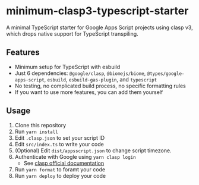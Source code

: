 # minimum-clasp3-typescript-starter

A minimal TypeScript starter for Google Apps Script projects using clasp v3, which drops native support for TypeScript transpiling.

## Features
- Minimum setup for TypeScript with esbuild
- Just 6 dependencies: `@google/clasp`, `@biomejs/biome`, `@types/google-apps-script`, `esbuild`, `esbuild-gas-plugin`, and `typescript`
- No testing, no complicated build process, no specific formatting rules
- If you want to use more features, you can add them yourself

## Usage
1. Clone this repository
2. Run `yarn install`
3. Edit `.clasp.json` to set your script ID
4. Edit `src/index.ts` to write your code
5. (Optional) Edit `dist/appsscript.json` to change script timezone.
6. Authenticate with Google using `yarn clasp login`
    - See [clasp official documentation](https://github.com/google/clasp?tab=readme-ov-file#authorization)
7. Run `yarn format` to foramt your code
8. Run `yarn deploy` to deploy your code
